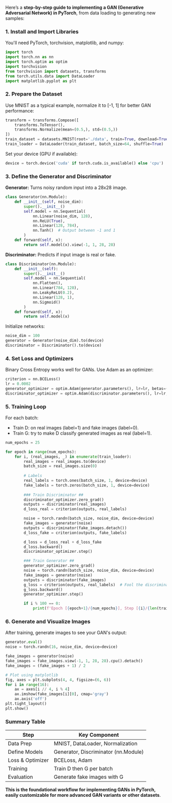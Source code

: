 Here’s a **step-by-step guide to implementing a GAN (Generative Adversarial Network) in PyTorch**, from data loading to generating new samples:

### 1. Install and Import Libraries

You'll need PyTorch, torchvision, matplotlib, and numpy:

```python
import torch
import torch.nn as nn
import torch.optim as optim
import torchvision
from torchvision import datasets, transforms
from torch.utils.data import DataLoader
import matplotlib.pyplot as plt
```

### 2. Prepare the Dataset

Use MNIST as a typical example, normalize it to [-1, 1] for better GAN performance:

```python
transform = transforms.Compose([
    transforms.ToTensor(),
    transforms.Normalize(mean=(0.5,), std=(0.5,))
])
train_dataset = datasets.MNIST(root='./data', train=True, download=True, transform=transform)
train_loader = DataLoader(train_dataset, batch_size=64, shuffle=True)
```
Set your device (GPU if available):

```python
device = torch.device('cuda' if torch.cuda.is_available() else 'cpu')
```

### 3. Define the Generator and Discriminator

**Generator:** Turns noisy random input into a 28x28 image.

```python
class Generator(nn.Module):
    def __init__(self, noise_dim):
        super().__init__()
        self.model = nn.Sequential(
            nn.Linear(noise_dim, 128),
            nn.ReLU(True),
            nn.Linear(128, 784),
            nn.Tanh()  # Output between -1 and 1
        )
    def forward(self, x):
        return self.model(x).view(-1, 1, 28, 28)
```

**Discriminator:** Predicts if input image is real or fake.

```python
class Discriminator(nn.Module):
    def __init__(self):
        super().__init__()
        self.model = nn.Sequential(
            nn.Flatten(),
            nn.Linear(784, 128),
            nn.LeakyReLU(0.2),
            nn.Linear(128, 1),
            nn.Sigmoid()
        )
    def forward(self, x):
        return self.model(x)
```
Initialize networks:

```python
noise_dim = 100
generator = Generator(noise_dim).to(device)
discriminator = Discriminator().to(device)
```

### 4. Set Loss and Optimizers

Binary Cross Entropy works well for GANs. Use Adam as an optimizer:

```python
criterion = nn.BCELoss()
lr = 0.0002
generator_optimizer = optim.Adam(generator.parameters(), lr=lr, betas=(0.5, 0.999))
discriminator_optimizer = optim.Adam(discriminator.parameters(), lr=lr, betas=(0.5, 0.999))
```

### 5. Training Loop

For each batch:
- Train D: on real images (label=1) and fake images (label=0).
- Train G: try to make D classify generated images as real (label=1).

```python
num_epochs = 25

for epoch in range(num_epochs):
    for i, (real_images, _) in enumerate(train_loader):
        real_images = real_images.to(device)
        batch_size = real_images.size(0)
        
        # Labels
        real_labels = torch.ones(batch_size, 1, device=device)
        fake_labels = torch.zeros(batch_size, 1, device=device)
        
        ### Train Discriminator ##
        discriminator_optimizer.zero_grad()
        outputs = discriminator(real_images)
        d_loss_real = criterion(outputs, real_labels)

        noise = torch.randn(batch_size, noise_dim, device=device)
        fake_images = generator(noise)
        outputs = discriminator(fake_images.detach())
        d_loss_fake = criterion(outputs, fake_labels)

        d_loss = d_loss_real + d_loss_fake
        d_loss.backward()
        discriminator_optimizer.step()

        ### Train Generator ##
        generator_optimizer.zero_grad()
        noise = torch.randn(batch_size, noise_dim, device=device)
        fake_images = generator(noise)
        outputs = discriminator(fake_images)
        g_loss = criterion(outputs, real_labels)  # Fool the discriminator!
        g_loss.backward()
        generator_optimizer.step()

        if i % 100 == 0:
            print(f'Epoch [{epoch+1}/{num_epochs}], Step [{i}/{len(train_loader)}], D Loss: {d_loss.item():.4f}, G Loss: {g_loss.item():.4f}')
```

### 6. Generate and Visualize Images

After training, generate images to see your GAN's output:

```python
generator.eval()
noise = torch.randn(16, noise_dim, device=device)

fake_images = generator(noise)
fake_images = fake_images.view(-1, 1, 28, 28).cpu().detach()
fake_images = (fake_images + 1) / 2

# Plot using matplotlib 
fig, axes = plt.subplots(4, 4, figsize=(6, 6))
for i in range(16):
    ax = axes[i // 4, i % 4]
    ax.imshow(fake_images[i][0], cmap='gray')
    ax.axis('off')
plt.tight_layout()
plt.show()
```

### Summary Table

| Step                | Key Component                       |
|---------------------|-------------------------------------|
| Data Prep           | MNIST, DataLoader, Normalization    |
| Define Models       | Generator, Discriminator (nn.Module)|
| Loss & Optimizer    | BCELoss, Adam                       |
| Training            | Train D then G per batch            |
| Evaluation          | Generate fake images with G         |

**This is the foundational workflow for implementing GANs in PyTorch, easily customizable for more advanced GAN variants or other datasets**.

